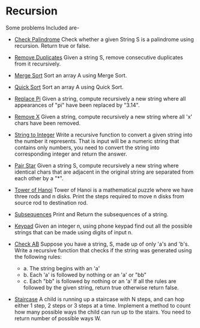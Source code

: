 # Recursion

Some problems Included are-

- [Check Palindrome](./RC0001_Check_Palindrome.java)
  Check whether a given String S is a palindrome using recursion. Return true or false.

- [Remove Duplicates](./RC0002_Remove_Duplicates.java)
  Given a string S, remove consecutive duplicates from it recursively.

- [Merge Sort](./RC0003_Merge_Sort.java)
  Sort an array A using Merge Sort.

- [Quick Sort](./RC0004_Quick_Sort.java)
  Sort an array A using Quick Sort.

- [Replace Pi](./RC0005_Replace_Pi.java)
  Given a string, compute recursively a new string where all appearances of "pi" have been replaced by "3.14".

- [Remove X](./RC0006_Remove_X.java)
  Given a string, compute recursively a new string where all 'x' chars have been removed.

- [String to Integer](./RC0007_String_To_Integer.java)
  Write a recursive function to convert a given string into the number it represents. That is input will be a numeric string that contains only numbers, you need to convert the string into corresponding integer and return the answer.

- [Pair Star](./RC0008_Pair_Star.java)
  Given a string S, compute recursively a new string where identical chars that are adjacent in the original string are separated from each other by a "\*".

- [Tower of Hanoi](./RC0009_Tower_Of_Hanoi.java)
  Tower of Hanoi is a mathematical puzzle where we have three rods and n disks. Print the steps required to move n disks from source rod to destination rod.

- [Subsequences](./RC0010_Subsequences.java)
  Print and Return the subsequences of a string.

- [Keypad](./RC0011_Keypad.java)
  Given an integer n, using phone keypad find out all the possible strings that can be made using digits of input n.

- [Check AB](./RC0012_Check_AB.java)
  Suppose you have a string, S, made up of only 'a's and 'b's. Write a recursive function that checks if the string was generated using the following rules:

  - a. The string begins with an 'a'
  - b. Each 'a' is followed by nothing or an 'a' or "bb"
  - c. Each "bb" is followed by nothing or an 'a'
    If all the rules are followed by the given string, return true otherwise return false.

- [Staircase](./RC0013_Staircase.java)
  A child is running up a staircase with N steps, and can hop either 1 step, 2 steps or 3 steps at a time. Implement a method to count how many possible ways the child can run up to the stairs. You need to return number of possible ways W.
